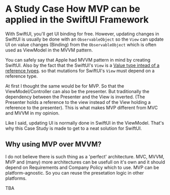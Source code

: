 # A Study Case How MVP can be applied in the SwiftUI Framework 

With SwiftUI, you'll get UI binding for free. However, updating changes in SwiftUI is usually be done with an `ObservableObject` so the `View` can update UI on value changes (Binding) from the
`ObservableObject` which is often used as ViewModel in the MVVM pattern.

You can safely say that Apple had MVVM pattern in mind by creating SwiftUI. Also by the fact that the SwiftUI's `View` is a [Value type intead of a reference types](https://www.hackingwithswift.com/books/ios-swiftui/why-does-swiftui-use-structs-for-views). so that mutations for SwiftUI's `View` must depend on a reference type. 


At first I thought the same would be for MVP. So that the ViewModel/Controller can also be the presenter. But traditionally the dependency between the Presenter and the View is inverted. (The Presenter holds a reference to the view instead of the View holding a reference to the presenter). This is what makes MVP different from MVC and MVVM in my opinion. 

Like I said, updating UI is normally done in SwiftUI in the ViewModel. That's why this Case Study is made to get to a neat solution for SwiftUI.

## Why using MVP over MVVM? 
I do not believe there is such thing as a 'perfect' architecture. MVC, MVVM, MVP and (many) more architectures can be usefull on it's own and it should depend on Requirements and Company Policy which to use. 
MVP can be platform-agnostic. So you can reuse the presetation logic in other platforms. 

TBA

